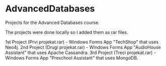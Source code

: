 # AdvancedDatabases
Projects for the Advanced Databases course.

The projects were done locally so I added them as rar files.

1st Project (Prvi projekat.rar) - Windows Forms App "TechShop" that uses Neo4j.
2nd Project (Drugi projekat.rar) - Windows Forms App "AudioHouse Assistant" that uses Apache Cassandra.
3rd Project (Treci projekat.rar) - Windows Forms App "Preschool Assistant" that uses MongoDB.
